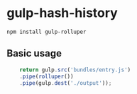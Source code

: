# gulp-hash-history

`npm install gulp-rolluper`

## Basic usage

```javascript
    return gulp.src('bundles/entry.js')
    .pipe(rolluper())
    .pipe(gulp.dest('./output'));

```